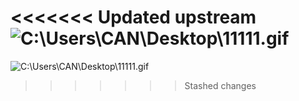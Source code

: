 <<<<<<< Updated upstream
![C:\Users\CAN\Desktop\11111.gif](https://github.com/zzzzKidd/RadarAndDisc)
=======
![C:\Users\CAN\Desktop\11111.gif](https://github.com/zzzzKidd/RadarAndDisc)
>>>>>>> Stashed changes
